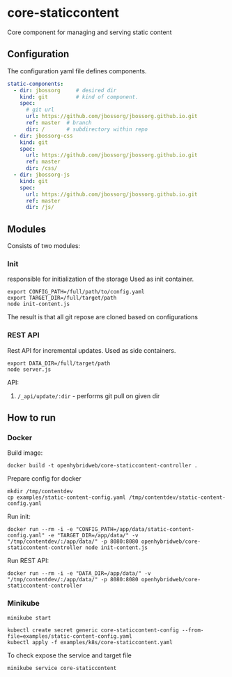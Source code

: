 # core-staticcontent
Core component for managing and serving static content

## Configuration

The configuration yaml file defines components.

```yaml
static-components:
  - dir: jbossorg     # desired dir
    kind: git         # kind of component.
    spec:
      # git url
      url: https://github.com/jbossorg/jbossorg.github.io.git     
      ref: master  # branch
      dir: /       # subdirectory within repo
  - dir: jbossorg-css
    kind: git
    spec:
      url: https://github.com/jbossorg/jbossorg.github.io.git
      ref: master
      dir: /css/
  - dir: jbossorg-js
    kind: git
    spec:
      url: https://github.com/jbossorg/jbossorg.github.io.git
      ref: master
      dir: /js/
```

## Modules 

Consists of two modules:

### Init

responsible for initialization of the storage
Used as init container.

```shell script
export CONFIG_PATH=/full/path/to/config.yaml
export TARGET_DIR=/full/target/path
node init-content.js 
```

The result is that all git repose are cloned based on configurations

### REST API

Rest API for incremental updates.
Used as side containers.

```shell script
export DATA_DIR=/full/target/path
node server.js
```

API:

1. `/_api/update/:dir` - performs git pull on given dir


## How to run

### Docker

Build image:

```shell script
docker build -t openhybridweb/core-staticcontent-controller .
```

Prepare config for docker
```shell script
mkdir /tmp/contentdev
cp examples/static-content-config.yaml /tmp/contentdev/static-content-config.yaml
```

Run init:

```shell script
docker run --rm -i -e "CONFIG_PATH=/app/data/static-content-config.yaml" -e "TARGET_DIR=/app/data/" -v "/tmp/contentdev/:/app/data/" -p 8080:8080 openhybridweb/core-staticcontent-controller node init-content.js
```

Run REST API:

```shell script
docker run --rm -i -e "DATA_DIR=/app/data/" -v "/tmp/contentdev/:/app/data/" -p 8080:8080 openhybridweb/core-staticcontent-controller
```

### Minikube

```shell script
minikube start
```

```shell script
kubectl create secret generic core-staticcontent-config --from-file=examples/static-content-config.yaml
kubectl apply -f examples/k8s/core-staticcontent.yaml
```

To check expose the service and target file

```shell script
minikube service core-staticcontent
```
